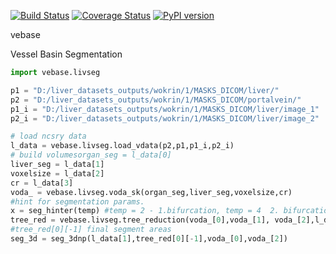   
[![Build Status](https://travis-ci.org/mjirik/vebase.svg?branch=master)](https://travis-ci.org/mjirik/vebase)
[![Coverage Status](https://coveralls.io/repos/github/mjirik/vebase/badge.svg?branch=master)](https://coveralls.io/github/mjirik/vebase?branch=master)
[![PyPI version](https://badge.fury.io/py/vebase.svg)](http://badge.fury.io/py/vebase)


vebase

Vessel Basin Segmentation


```python
import vebase.livseg

p1 = "D:/liver_datasets_outputs/wokrin/1/MASKS_DICOM/liver/"
p2 = "D:/liver_datasets_outputs/wokrin/1/MASKS_DICOM/portalvein/"
p1_i = "D:/liver_datasets_outputs/wokrin/1/MASKS_DICOM/liver/image_1"
p2_i = "D:/liver_datasets_outputs/wokrin/1/MASKS_DICOM/liver/image_2"

# load ncsry data
l_data = vebase.livseg.load_vdata(p2,p1,p1_i,p2_i)
# build volumesorgan_seg = l_data[0]
liver_seg = l_data[1]
voxelsize = l_data[2]
cr = l_data[3]
voda_ = vebase.livseg.voda_sk(organ_seg,liver_seg,voxelsize,cr)
#hint for segmentation params.
x = seg_hinter(temp) #temp = 2 - 1.bifurcation, temp = 4  2. bifurcation, temp > 8 more than real structure... 
tree_red = vebase.livseg.tree_reduction(voda_[0],voda_[1], voda_[2],l_data[3],1) 
#tree_red[0][-1] final segment areas
seg_3d = seg_3dnp(l_data[1],tree_red[0][-1],voda_[0],voda_[2])
```
